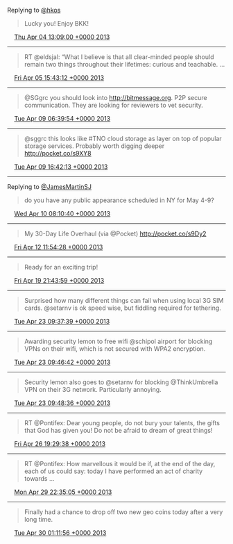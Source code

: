 Replying to [@hkos](https://twitter.com/hkos/status/319790372656119809)

> Lucky you! Enjoy BKK!

<img src="media/tweet.ico" width="12" /> [Thu Apr 04 13:09:00 +0000 2013](https://twitter.com/maiertech/status/319798759166996480)

----

> RT @eldsjal: “What I believe is that all clear-minded people should remain two things throughout their lifetimes: curious and teachable. ...

<img src="media/tweet.ico" width="12" /> [Fri Apr 05 15:43:12 +0000 2013](https://twitter.com/maiertech/status/320199953874038785)

----

> @SGgrc you should look into http://bitmessage.org. P2P secure communication. They are looking for reviewers to vet security.

<img src="media/tweet.ico" width="12" /> [Tue Apr 09 06:39:54 +0000 2013](https://twitter.com/maiertech/status/321512778680659968)

----

> @sggrc this looks like #TNO cloud storage as layer on top of popular storage services. Probably worth digging deeper http://pocket.co/s9XY8

<img src="media/tweet.ico" width="12" /> [Tue Apr 09 16:42:13 +0000 2013](https://twitter.com/maiertech/status/321664358163812355)

----

Replying to [@JamesMartinSJ](https://twitter.com/JamesMartinSJ/status/321821937372377089)

> do you have any public appearance scheduled in NY for May 4-9?

<img src="media/tweet.ico" width="12" /> [Wed Apr 10 08:10:40 +0000 2013](https://twitter.com/maiertech/status/321898007853420544)

----

> My 30-Day Life Overhaul (via @Pocket) http://pocket.co/s9Dy2

<img src="media/tweet.ico" width="12" /> [Fri Apr 12 11:54:28 +0000 2013](https://twitter.com/maiertech/status/322679105873137664)

----

> Ready for an exciting trip!

<img src="media/tweet.ico" width="12" /> [Fri Apr 19 21:43:59 +0000 2013](https://twitter.com/maiertech/status/325364175515832320)

----

> Surprised how many different things can fail when using local 3G SIM cards. @setarnv is ok speed wise, but fiddling required for tethering.

<img src="media/tweet.ico" width="12" /> [Tue Apr 23 09:37:39 +0000 2013](https://twitter.com/maiertech/status/326630942112366592)

----

> Awarding security lemon to free wifi @schipol airport for blocking VPNs on their wifi, which is not secured with WPA2 encryption.

<img src="media/tweet.ico" width="12" /> [Tue Apr 23 09:46:42 +0000 2013](https://twitter.com/maiertech/status/326633219170652161)

----

> Security lemon also goes to @setarnv for blocking @ThinkUmbrella VPN on their 3G network. Particularly annoying.

<img src="media/tweet.ico" width="12" /> [Tue Apr 23 09:48:36 +0000 2013](https://twitter.com/maiertech/status/326633695194787840)

----

> RT @Pontifex: Dear young people, do not bury your talents, the gifts that God has given you!  Do not be afraid to dream of great things!

<img src="media/tweet.ico" width="12" /> [Fri Apr 26 19:29:38 +0000 2013](https://twitter.com/maiertech/status/327867082878369792)

----

> RT @Pontifex: How marvellous it would be if, at the end of the day, each of us could say: today I have performed an act of charity towards …

<img src="media/tweet.ico" width="12" /> [Mon Apr 29 22:35:05 +0000 2013](https://twitter.com/maiertech/status/329000915321364480)

----

> Finally had a chance to drop off two new geo coins today after a very long time.

<img src="media/tweet.ico" width="12" /> [Tue Apr 30 01:11:56 +0000 2013](https://twitter.com/maiertech/status/329040388507725824)